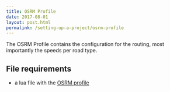 ```yaml
---
title: OSRM Profile
date: 2017-08-01
layout: post.html
permalink: /setting-up-a-project/osrm-profile
---
```


The OSRM Profile contains the configuration for the routing, most importantly the speeds per road type.

## File requirements

* a lua file with the [OSRM profile](https://github.com/Project-OSRM/osrm-backend/wiki/Profiles)
